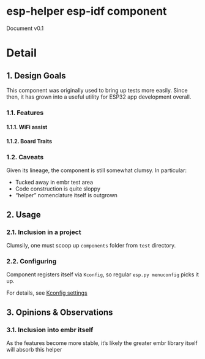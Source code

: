 # esp-helper esp-idf component

Document v0.1

# Detail

## 1. Design Goals

This component was originally used to bring up tests more easily.
Since then, it has grown into a useful utility for ESP32 app development overall.

### 1.1. Features

#### 1.1.1. WiFi assist

#### 1.1.2. Board Traits

### 1.2. Caveats

Given its lineage, the component is still somewhat clumsy.  In particular:

* Tucked away in embr test area
* Code construction is quite sloppy
* “helper” nomenclature itself is outgrown

## 2. Usage

### 2.1. Inclusion in a project

Clumsily, one must scoop up `components` folder from `test` directory.

### 2.2. Configuring

Component registers itself via `Kconfig`, so regular `esp.py menuconfig` picks it up.

For details, see [Kconfig settings](MenuConfig.md)

## 3. Opinions & Observations

### 3.1. Inclusion into embr itself

As the features become more stable, it’s likely the greater embr
library itself will absorb this helper